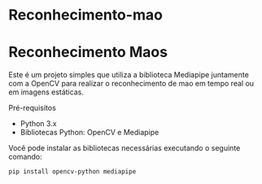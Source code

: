 # Reconhecimento-mao

# Reconhecimento Maos

Este é um projeto simples que utiliza a biblioteca Mediapipe juntamente com a OpenCV para realizar o reconhecimento de mao em tempo real ou em imagens estáticas.

Pré-requisitos

- Python 3.x
- Bibliotecas Python: OpenCV e Mediapipe

Você pode instalar as bibliotecas necessárias executando o seguinte comando:

```shell
pip install opencv-python mediapipe



